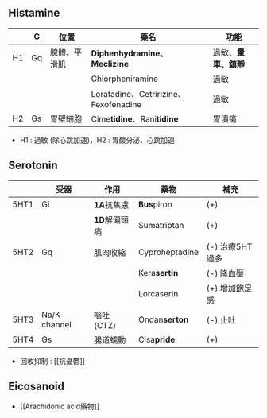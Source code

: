 ## Histamine
|    | G  | 位置         | 藥名                                  | 功能             |
|----|----|--------------|---------------------------------------|------------------|
| H1 | Gq | 腺體、平滑肌 | **Diphenhydramine、Meclizine**            | 過敏、**暈車、鎮靜** |
|    |    |              | Chlorpheniramine                      | 過敏             |
|    |    |              | Loratadine、Cetririzine、Fexofenadine | 過敏             |
| H2 | Gs | 胃壁細胞     | Cime**tidine**、Rani**tidine**                | 胃潰瘍           |
- H1 : 過敏 (除心跳加速)，H2 : 胃酸分泌、心跳加速
## Serotonin
|      | 受器         | 作用       | 藥物           | 補充            |
|------|--------------|------------|----------------|-----------------|
| 5HT1 | Gi           | **1A**抗焦慮   | **Bus**piron       | (+)             |
|      |              | **1D**解偏頭痛 | Sumatriptan    | (+)             |
| 5HT2 | Gq           | 肌肉收縮   | Cyproheptadine | (-) 治療5HT過多 |
|      |              |           | Kera**sertin**      | (-) 降血壓      |
|      |              |           | Lorcaserin      | (+) 增加飽足感  |
| 5HT3 | Na/K channel | 嘔吐(CTZ)  | Ondan**serton**    | (-) 止吐        |
| 5HT4 | Gs           | 腸道蠕動   | Cisa**pride**      | (+)             |
- 回收抑制 : [[抗憂鬱]]
## Eicosanoid
- [[Arachidonic acid藥物]]
